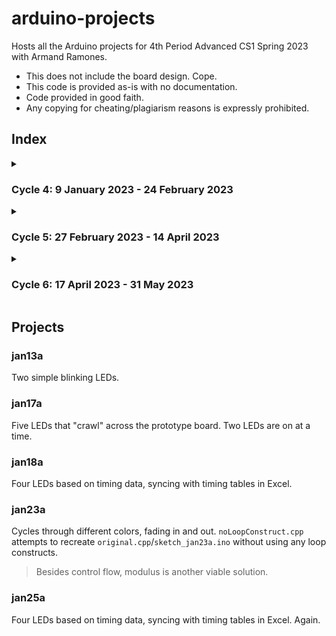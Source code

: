 # arduino-projects
Hosts all the Arduino projects for 4th Period Advanced CS1 Spring 2023 with Armand Ramones.
* This does not include the board design. Cope.
* This code is provided as-is with no documentation. 
* Code provided in good faith. 
* Any copying for cheating/plagiarism reasons is expressly prohibited.

## Index
<details><summary>

### Cycle 4: 9 January 2023 - 24 February 2023

</summary>

```
├───sketch_jan13a
│   └───sketch_jan13a.ino
├───sketch_jan17a
│   └───sketch_jan17a.ino
├───sketch_jan18a
│   └───sketch_jan13a.ino
├───sketch_jan23a
│   ├───noLoopConstruct.cpp
│   ├───original.cpp
│   └───sketch_jan23a.ino
└───sketch_jan25a
    └───sketch_jan25a.ino
```

</details>
<details><summary>

### Cycle 5: 27 February 2023 - 14 April 2023

</summary>

```
null
```

</details>
<details><summary>

### Cycle 6: 17 April 2023 - 31 May 2023

</summary>

```
null
```

</details>

## Projects
### jan13a
Two simple blinking LEDs.
### jan17a
Five LEDs that "crawl" across the prototype board. Two LEDs are on at a time.
### jan18a
Four LEDs based on timing data, syncing with timing tables in Excel.
### jan23a
Cycles through different colors, fading in and out.
`noLoopConstruct.cpp` attempts to recreate `original.cpp`/`sketch_jan23a.ino` without using any loop constructs.
> Besides control flow, modulus is another viable solution. 
### jan25a
Four LEDs based on timing data, syncing with timing tables in Excel. Again.
